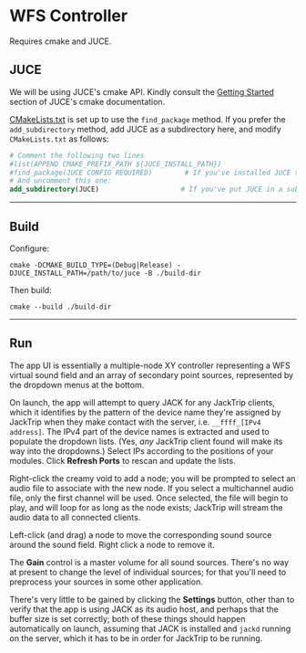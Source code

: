 # WFS Controller

Requires cmake and JUCE.

## JUCE

We will be using JUCE's cmake API. Kindly consult the
[Getting Started](https://github.com/juce-framework/JUCE/blob/master/docs/CMake%20API.md#getting-started) 
section of JUCE's cmake documentation.

[CMakeLists.txt](CMakeLists.txt) is set up to use the `find_package` method.
If you prefer the `add_subdirectory` method, add JUCE as a subdirectory here, 
and modify `CMakeLists.txt` as follows:

```cmake
# Comment the following two lines
#list(APPEND CMAKE_PREFIX_PATH ${JUCE_INSTALL_PATH})
#find_package(JUCE CONFIG REQUIRED)        # If you've installed JUCE to your system
# And uncomment this one:
add_subdirectory(JUCE)                    # If you've put JUCE in a subdirectory called JUCE
```

---

## Build

Configure:

```shell
cmake -DCMAKE_BUILD_TYPE=(Debug|Release) -DJUCE_INSTALL_PATH=/path/to/juce -B ./build-dir
```

Then build:

```shell
cmake --build ./build-dir
```

---

## Run

The app UI is essentially a multiple-node XY controller representing a WFS
virtual sound field and an array of secondary point sources, represented by
the dropdown menus at the bottom.

On launch, the app will attempt to query JACK for any JackTrip clients, which
it identifies by the pattern of the device name they're assigned by JackTrip
when they make contact with the server, i.e. `__ffff_[IPv4 address]`. The
IPv4 part of the device names is extracted and used to populate the 
dropdown lists. (Yes, _any_ JackTrip client found will make its way into the 
dropdowns.) Select IPs according to the positions of your modules. Click
**Refresh Ports** to rescan and update the lists.

Right-click the creamy void to add a node; you will be prompted to select an 
audio file to associate with the new node. If you select a multichannel audio 
file, only the first channel will be used. Once selected, the file will begin
to play, and will loop for as long as the node exists; JackTrip will stream
the audio data to all connected clients.

Left-click (and drag) a node to move the corresponding sound source around the
sound field. Right click a node to remove it.

The **Gain** control is a master volume for all sound sources. There's no way
at present to change the level of individual sources; for that you'll need to 
preprocess your sources in some other application.

There's very little to be gained by clicking the **Settings** button, other
than to verify that the app is using JACK as its audio host, and perhaps 
that the buffer size is set correctly; both of these things should happen 
automatically on launch, assuming that JACK is installed and `jackd` running on
the server, which it has to be in order for JackTrip to be running.